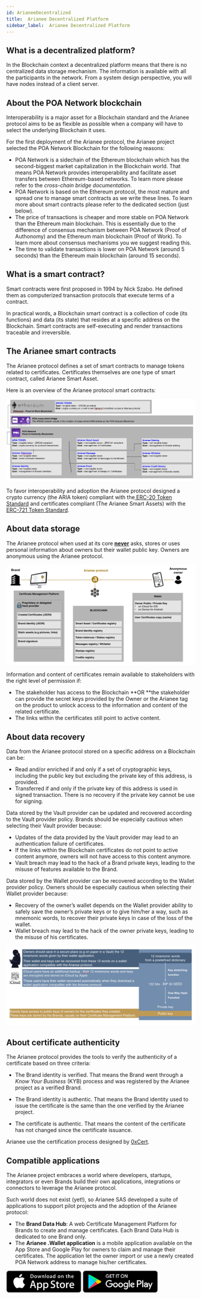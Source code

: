 ```yaml
---
id: ArianeeDecentralized
title:  Arianee Decentralized Platform
sidebar_label:  Arianee Decentralized Platform
---
```






## **What is a decentralized platform?**


In the Blockchain context a decentralized platform means that there is no centralized data storage mechanism. The information is available with all the participants in the network. From a system design perspective, you will have nodes instead of a client server.


## **About the POA Network blockchain**

Interoperability is a major asset for a Blockchain standard and the Arianee protocol aims to be as flexible as possible when a company will have to select the underlying Blockchain it uses.

 

For the first deployment of the Arianee protocol, the Arianee project selected the POA Network Blockchain for the following reasons:



*   POA Network is a sidechain of the Ethereum blockchain which has the second-biggest market capitalization in the Blockchain world. That means POA Network provides interoperability and facilitate asset transfers between Ethereum-based networks. To learn more please refer to the _cross-chain bridge documentation_.
*   POA Network is based on the Ethereum protocol, the most mature and spread one to manage smart contracts as we write these lines. To learn more about smart contracts please refer to the dedicated section (just below).
*   The price of transactions is cheaper and more stable on POA Network than the Ethereum main blockchain. This is essentially due to the difference of consensus mechanism between POA Network (Proof of Authonomy) and the Ethereum main blockchain (Proof of Work). To learn more about consensus mechanisms you we suggest reading this.
*   The time to validate transactions is lower on POA Network (around 5 seconds) than the Ethereum main blockchain (around 15 seconds).

## **What is a smart contract?**


Smart contracts were first proposed in 1994 by Nick Szabo. He defined them as computerized transaction protocols that execute terms of a contract.

 

In practical words, a Blockchain smart contract is a collection of code (its functions) and data (its state) that resides at a specific address on the Blockchain. Smart contracts are self-executing and render transactions traceable and irreversible.


## **The Arianee smart contracts**

The Arianee protocol defines a set of smart contracts to manage tokens related to certificates. Certificates themselves are one type of smart contract, called Arianee Smart Asset.

 

Here is an overview of the Arianee protocol smart contracts:



![alt_text](../img/arianeesmartcontract.png "image_tooltip")


To favor interoperability and adoption the Arianee protocol designed a crypto currency (the ARIA token) compliant with the[ ERC-20 Token Standard](https://github.com/ethereum/EIPs/blob/master/EIPS/eip-20.md) and certificates compliant (The Arianee Smart Assets) with the[ ERC-721 Token Standard](https://github.com/ethereum/eips/issues/721).


## **About data storage**

The Arianee protocol when used at its core **<span style="text-decoration:underline;">never</span>** asks, stores or uses personal information about owners but their wallet public key. Owners are anonymous using the Arianee protocol.




![alt_text](../img/arianeedatastorage.png "image_tooltip")


Information and content of certificates remain available to stakeholders with the right level of permission if:



*   The stakeholder has access to the Blockchain **OR **the stakeholder can provide the secret keys provided by the Owner or the Arianee tag on the product to unlock access to the information and content of the related certificate.
*   The links within the certificates still point to active content.

## **About data recovery**


Data from the Arianee protocol stored on a specific address on a Blockchain can be:



*   Read and/or enriched if and only if a set of cryptographic keys, including the public key but excluding the private key of this address, is provided.
*   Transferred if and only if the private key of this address is used in signed transaction. There is no recovery if the private key cannot be use for signing.

 

Data stored by the Vault provider can be updated and recovered according to the Vault provider policy. Brands should be especially cautious when selecting their Vault provider because:



*   Updates of the data provided by the Vault provider may lead to an authentication failure of certificates.
*   If the links within the Blockchain certificates do not point to active content anymore, owners will not have access to this content anymore.
*   Vault breach may lead to the hack of a Brand private keys, leading to the misuse of features available to the Brand.

     


Data stored by the Wallet provider can be recovered according to the Wallet provider policy. Owners should be especially cautious when selecting their Wallet provider because:



*   Recovery of the owner’s wallet depends on the Wallet provider ability to safely save the owner’s private keys or to give him/her a way, such as mnemonic words, to recover their private keys in case of the loss of the wallet.
*   Wallet breach may lead to the hack of the owner private keys, leading to the misuse of his certificates.


![alt_text](../img/arianeewallet.png "image_tooltip")



## **About certificate authenticity**

The Arianee protocol provides the tools to verify the authenticity of a certificate based on three criteria:

 



*   The Brand identity is verified. That means the Brand went through a _Know Your Business_ (KYB) process and was registered by the Arianee project as a verified Brand.

     

*   The Brand identity is authentic. That means the Brand identity used to issue the certificate is the same than the one verified by the Arianee project.
*   The certificate is authentic. That means the content of the certificate has not changed since the certificate issuance.


Arianee use the certification process designed by [0xCert](https://0xcert.org/). 

## **Compatible applications**


The Arianee project embraces a world where developers, startups, integrators or even Brands build their own applications, integrations or connectors to leverage the Arianee protocol.

 

Such world does not exist (yet!), so Arianee SAS developed a suite of applications to support pilot projects and the adoption of the Arianee protocol:

 



*   The **Brand Data Hub**: A web Certificate Management Platform for Brands to create and manage certificates. Each Brand Data Hub is dedicated to one Brand only.
*   The **Arianee .Wallet application** is a mobile application available on the App Store and Google Play for owners to claim and manage their certificates. The application let the owner import or use a newly created POA Network address to manage his/her certificates.

     
<a href="https://apps.apple.com/ch/app/arianee-wallet/id1435782507" target="_blank"><img src="../img/appstore.svg" alt="drawing" width="200"/></a>
<a href="https://play.google.com/store/apps/details?id=com.arianee.wallet&hl=ln" target="_blank"><img src="../img/googleplay.svg" alt="drawing" width="200"/></a>
